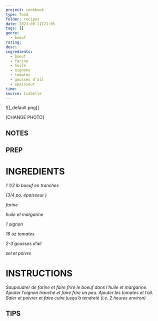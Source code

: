 ```yaml
---
project: cookbook
type: food
folder: recipes
date: 2023-09-11T21:05
tags: []
genre:
  - boeuf
rating: 
desc: 
ingredients:
  - boeuf
  - farine
  - huile
  - oignons
  - tomates
  - gousses d'ail
  - epaisseur
time: 
source: Isabelle
---
```


![[_default.png]]

[CHANGE PHOTO]


## NOTES




## PREP


# INGREDIENTS

_1 1/2 lb boeuf en tranches_

_(3/4 po. épaisseur )_

_farine_

_huile et margarine_

_1 oignon_

_16 oz tomates_

_2-3 gousses d’ail_

_sel et poivre_




# INSTRUCTIONS

_Saupoudrer de farine et faire frire le boeuf_
_dans l’huile et margarine. Ajouter l’oignon_
_tranché et faire frire un peu. Ajouter les tomates_
_et l’ail. Saler et poivrer et faire cuire jusqu’à_
_tendreté (i.e. 2 heures environ)_


## TIPS




